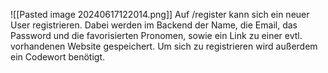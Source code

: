 ![[Pasted image 20240617122014.png]]
Auf /register kann sich ein neuer User registrieren. Dabei werden im Backend der Name, die Email, das Password und die favorisierten Pronomen, sowie ein Link zu einer evtl. vorhandenen Website gespeichert. Um sich zu registrieren wird außerdem ein Codewort benötigt.